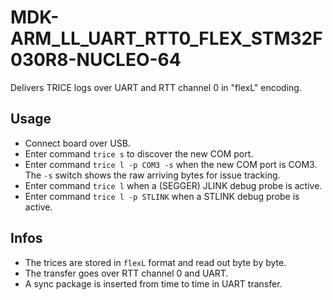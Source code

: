# MDK-ARM_LL_UART_RTT0_FLEX_STM32F030R8-NUCLEO-64

Delivers TRICE logs over UART and RTT channel 0 in "flexL" encoding.

## Usage

- Connect board over USB.
- Enter command `trice s` to discover the new COM port.
- Enter command `trice l -p COM3 -s` when the new COM port is COM3. The `-s` switch shows the raw arriving bytes for issue tracking.
- Enter command `trice l` when a (SEGGER) JLINK debug probe is active.
- Enter command `trice l -p STLINK` when a STLINK debug probe is active.

## Infos

- The trices are stored in `flexL` format and read out byte by byte.
- The transfer goes over RTT channel 0 and UART.
- A sync package is inserted from time to time in UART transfer.
